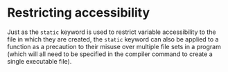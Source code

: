 # Restricting accessibility

Just as the `static` keyword is used to restrict variable accessibility to the file in which they are created, the `static` keyword can also be applied to a function as a precaution to their misuse over multiple file sets in a program (which will all need to be specified in the compiler command to create a single executable file). 
